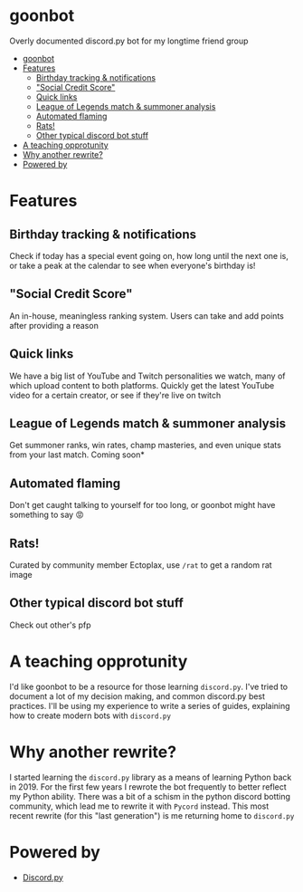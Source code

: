 #  goonbot
Overly documented discord.py bot for my longtime friend group

- [goonbot](#goonbot)
- [Features](#features)
  - [Birthday tracking \& notifications](#birthday-tracking--notifications)
  - ["Social Credit Score"](#social-credit-score)
  - [Quick links](#quick-links)
  - [League of Legends match \& summoner analysis](#league-of-legends-match--summoner-analysis)
  - [Automated flaming](#automated-flaming)
  - [Rats!](#rats)
  - [Other typical discord bot stuff](#other-typical-discord-bot-stuff)
- [A teaching opprotunity](#a-teaching-opprotunity)
- [Why another rewrite?](#why-another-rewrite)
- [Powered by](#powered-by)

# Features
## Birthday tracking & notifications
Check if today has a special event going on, how long until the next one is, or take a peak at the calendar to see when everyone's birthday is!
## "Social Credit Score"
An in-house, meaningless ranking system. Users can take and add points after providing a reason
## Quick links
We have a big list of YouTube and Twitch personalities we watch, many of which upload content to both platforms. Quickly get the latest YouTube video for a certain creator, or see if they're live on twitch
## League of Legends match & summoner analysis
Get summoner ranks, win rates, champ masteries, and even unique stats from your last match. Coming soon*
## Automated flaming
Don't get caught talking to yourself for too long, or goonbot might have something to say 😡
## Rats!
Curated by community member Ectoplax, use `/rat` to get a random rat image
## Other typical discord bot stuff
Check out other's pfp

# A teaching opprotunity
I'd like goonbot to be a resource for those learning `discord.py`. I've tried to document a lot of my decision making, and common discord.py best practices. I'll be using my experience to write a series of guides, explaining how to create modern bots with `discord.py`

# Why another rewrite?
I started learning the `discord.py` library as a means of learning Python back in 2019. For the first few years I rewrote the bot frequently to better reflect my Python ability. There was a bit of a schism in the python discord botting community, which lead me to rewrite it with `Pycord` instead. This most recent rewrite (for this "last generation") is me returning home to `discord.py`

# Powered by
- [Discord.py](https://discordpy.readthedocs.io/en/stable/)